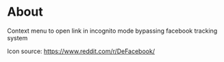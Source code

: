 # About

Context menu to open link in incognito mode bypassing facebook tracking system

Icon source: https://www.reddit.com/r/DeFacebook/